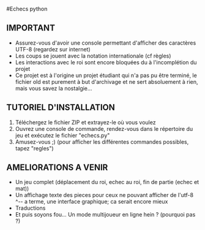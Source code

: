 #Echecs python

## IMPORTANT ##

- Assurez-vous d'avoir une console permettant d'afficher des caractères UTF-8 (regardez sur internet)
- Les coups se jouent avec la notation internationale (cf règles)
- Les interactions avec le roi sont encore bloquées du à l'incomplétion du projet
- Ce projet est à l'origine un projet étudiant qui n'a pas pu être terminé, le fichier old est purement à but d'archivage et ne sert absoluement à rien, mais vous savez la nostalgie...

## TUTORIEL D'INSTALLATION ##

1) Téléchergez le fichier ZIP et extrayez-le où vous voulez
2) Ouvrez une console de commande, rendez-vous dans le répertoire du jeu et exécutez le fichier "echecs.py"
3) Amusez-vous ;) (pour afficher les différentes commandes possibles, tapez "regles")

## AMELIORATIONS A VENIR ##

- Un jeu complet (déplacement du roi, echec au roi, fin de partie (echec et mat))
- Un affichage texte des pieces pour ceux ne pouvant afficher de l'utf-8
       ^-- a terme, une interface graphique; ca serait encore mieux
- Traductions
- Et puis soyons fou... Un mode multijoueur en ligne hein ? (pourquoi pas ?)
